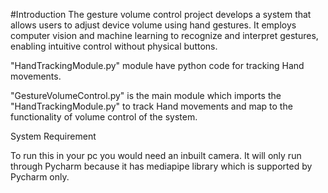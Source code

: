 #Introduction
The gesture volume control project develops a system that allows users to adjust device volume using hand gestures. It employs computer vision and machine learning to recognize and interpret gestures, enabling intuitive control without physical buttons.


"HandTrackingModule.py" module have python code for tracking Hand movements.

"GestureVolumeControl.py" is the main module which imports the "HandTrackingModule.py" to track Hand movements and map to the functionality of volume control of the system.

System Requirement

To run this in your pc you would need an inbuilt camera.
It will only run through Pycharm because it has mediapipe library which is supported by Pycharm only.
